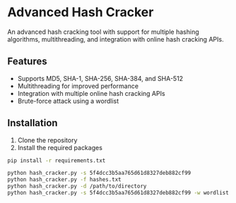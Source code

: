 # Advanced Hash Cracker

An advanced hash cracking tool with support for multiple hashing algorithms, multithreading, and integration with online hash cracking APIs.

## Features
- Supports MD5, SHA-1, SHA-256, SHA-384, and SHA-512
- Multithreading for improved performance
- Integration with multiple online hash cracking APIs
- Brute-force attack using a wordlist

## Installation
1. Clone the repository
2. Install the required packages
```sh
pip install -r requirements.txt

python hash_cracker.py -s 5f4dcc3b5aa765d61d8327deb882cf99
python hash_cracker.py -f hashes.txt
python hash_cracker.py -d /path/to/directory
python hash_cracker.py -s 5f4dcc3b5aa765d61d8327deb882cf99 -w wordlist.txt
